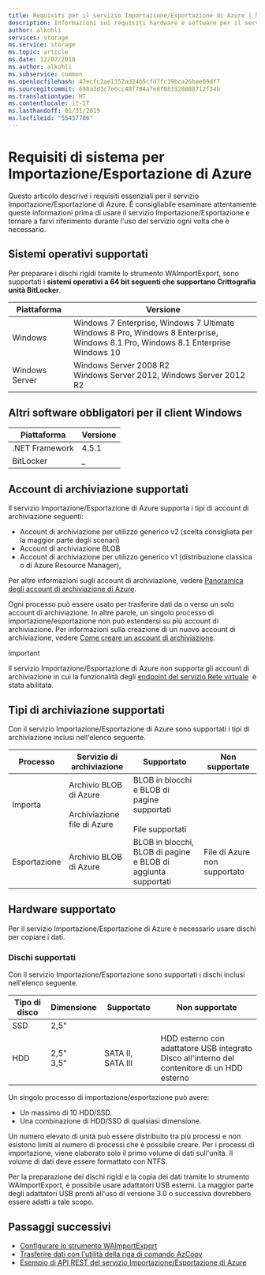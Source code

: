 ```yaml
---
title: Requisiti per il servizio Importazione/Esportazione di Azure | Microsoft Docs
description: Informazioni sui requisiti hardware e software per il servizio Importazione/Esportazione di Azure.
author: alkohli
services: storage
ms.service: storage
ms.topic: article
ms.date: 12/07/2018
ms.author: alkohli
ms.subservice: common
ms.openlocfilehash: 47ecfc2ae1352ad24b5cfd7fc39bca26bae09df7
ms.sourcegitcommit: 698a3d3c7e0cc48f784a7e8f081928888712f34b
ms.translationtype: HT
ms.contentlocale: it-IT
ms.lasthandoff: 01/31/2019
ms.locfileid: "55457786"
---
```

# <a name="azure-importexport-system-requirements"></a>Requisiti di sistema per Importazione/Esportazione di Azure

Questo articolo descrive i requisiti essenziali per il servizio Importazione/Esportazione di Azure. È consigliabile esaminare attentamente queste informazioni prima di usare il servizio Importazione/Esportazione e tornare a farvi riferimento durante l'uso del servizio ogni volta che è necessario.

## <a name="supported-operating-systems"></a>Sistemi operativi supportati

Per preparare i dischi rigidi tramite lo strumento WAImportExport, sono supportati i **sistemi operativi a 64 bit seguenti che supportano Crittografia unità BitLocker**.


|Piattaforma |Versione |
|---------|---------|
| Windows     | Windows 7 Enterprise, Windows 7 Ultimate <br> Windows 8 Pro, Windows 8 Enterprise, Windows 8.1 Pro, Windows 8.1 Enterprise <br> Windows 10        |
|Windows Server     |Windows Server 2008 R2 <br> Windows Server 2012, Windows Server 2012 R2         |

## <a name="other-required-software-for-windows-client"></a>Altri software obbligatori per il client Windows

|Piattaforma |Versione |
|---------|---------|
|.NET Framework    | 4.5.1       |
| BitLocker        |  _          |


## <a name="supported-storage-accounts"></a>Account di archiviazione supportati

Il servizio Importazione/Esportazione di Azure supporta i tipi di account di archiviazione seguenti:

- Account di archiviazione per utilizzo generico v2 (scelta consigliata per la maggior parte degli scenari)
- Account di archiviazione BLOB
- Account di archiviazione per utilizzo generico v1 (distribuzione classica o di Azure Resource Manager), 

Per altre informazioni sugli account di archiviazione, vedere [Panoramica degli account di archiviazione di Azure](storage-account-overview.md).

Ogni processo può essere usato per trasferire dati da o verso un solo account di archiviazione. In altre parole, un singolo processo di importazione/esportazione non può estendersi su più account di archiviazione. Per informazioni sulla creazione di un nuovo account di archiviazione, vedere [Come creare un account di archiviazione](storage-quickstart-create-account.md).

> [!IMPORTANT] 
> Il servizio Importazione/Esportazione di Azure non supporta gli account di archiviazione in cui la funzionalità degli [endpoint del servizio Rete virtuale](../../virtual-network/virtual-network-service-endpoints-overview.md)  è stata abilitata. 

## <a name="supported-storage-types"></a>Tipi di archiviazione supportati

Con il servizio Importazione/Esportazione di Azure sono supportati i tipi di archiviazione inclusi nell'elenco seguente.


|Processo  |Servizio di archiviazione |Supportato  |Non supportate  |
|---------|---------|---------|---------|
|Importa     |  Archivio BLOB di Azure <br><br> Archiviazione file di Azure       | BLOB in blocchi e BLOB di pagine supportati <br><br> File supportati          |
|Esportazione     |   Archivio BLOB di Azure       | BLOB in blocchi, BLOB di pagine e BLOB di aggiunta supportati         | File di Azure non supportato


## <a name="supported-hardware"></a>Hardware supportato 

Per il servizio Importazione/Esportazione di Azure è necessario usare dischi per copiare i dati.

### <a name="supported-disks"></a>Dischi supportati

Con il servizio Importazione/Esportazione sono supportati i dischi inclusi nell'elenco seguente.


|Tipo di disco  |Dimensione  |Supportato |Non supportate  |
|---------|---------|---------|---------|
|SSD    |   2,5"      |         |         |
|HDD     |  2,5"<br>3,5"       |SATA II, SATA III         |HDD esterno con adattatore USB integrato <br> Disco all'interno del contenitore di un HDD esterno         |


Un singolo processo di importazione/esportazione può avere:
- Un massimo di 10 HDD/SSD.
- Una combinazione di HDD/SSD di qualsiasi dimensione.

Un numero elevato di unità può essere distribuito tra più processi e non esistono limiti al numero di processi che è possibile creare. Per i processi di importazione, viene elaborato solo il primo volume di dati sull'unità. Il volume di dati deve essere formattato con NTFS.

Per la preparazione dei dischi rigidi e la copia dei dati tramite lo strumento WAImportExport, è possibile usare adattatori USB esterni. La maggior parte degli adattatori USB pronti all'uso di versione 3.0 o successiva dovrebbero essere adatti a tale scopo. 


## <a name="next-steps"></a>Passaggi successivi

* [Configurare lo strumento WAImportExport](storage-import-export-tool-how-to.md)
* [Trasferire dati con l'utilità della riga di comando AzCopy](storage-use-azcopy.md)
* [Esempio di API REST del servizio Importazione/Esportazione di Azure](https://azure.microsoft.com/documentation/samples/storage-dotnet-import-export-job-management/)

